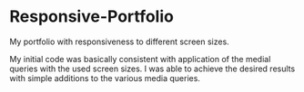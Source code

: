 # Responsive-Portfolio
My portfolio with responsiveness to different screen sizes.

My initial code was basically consistent with application of the medial queries with the used screen sizes.  I was able to achieve the desired results with simple additions to the various media queries. 
